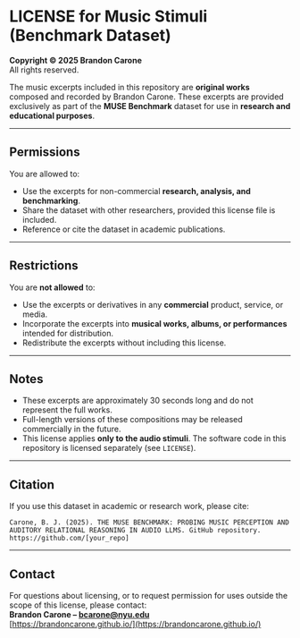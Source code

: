 # LICENSE for Music Stimuli (Benchmark Dataset)

**Copyright © 2025 Brandon Carone**  
All rights reserved.  

The music excerpts included in this repository are **original works** composed and recorded by Brandon Carone. These excerpts are provided exclusively as part of the **MUSE Benchmark** dataset for use in **research and educational purposes**.  

---

## Permissions
You are allowed to:
- Use the excerpts for non-commercial **research, analysis, and benchmarking**.  
- Share the dataset with other researchers, provided this license file is included.  
- Reference or cite the dataset in academic publications.  

---

## Restrictions
You are **not allowed** to:
- Use the excerpts or derivatives in any **commercial** product, service, or media.  
- Incorporate the excerpts into **musical works, albums, or performances** intended for distribution.  
- Redistribute the excerpts without including this license.  

---

## Notes
- These excerpts are approximately 30 seconds long and do not represent the full works.  
- Full-length versions of these compositions may be released commercially in the future.  
- This license applies **only to the audio stimuli**. The software code in this repository is licensed separately (see `LICENSE`).  

---

## Citation
If you use this dataset in academic or research work, please cite:  
```
Carone, B. J. (2025). THE MUSE BENCHMARK: PROBING MUSIC PERCEPTION AND AUDITORY RELATIONAL REASONING IN AUDIO LLMS. GitHub repository. https://github.com/[your_repo]
```

---

## Contact
For questions about licensing, or to request permission for uses outside the scope of this license, please contact:  
**Brandon Carone – bcarone@nyu.edu**  
[https://brandoncarone.github.io/](https://brandoncarone.github.io/)  
